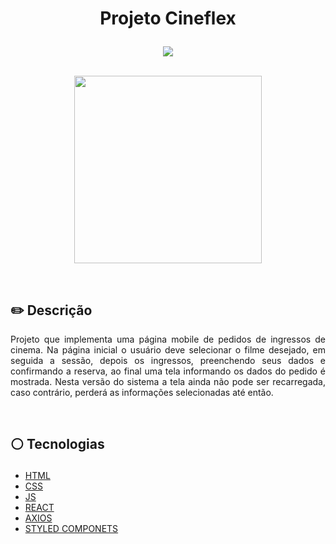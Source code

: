 # <p align = "center"> Projeto Cineflex </p>
<p align = "center">
<img src="https://img.shields.io/badge/author-geisniwander-white?style=flat-square" />
</br>
<br/>

<p align = "center"> <img src="https://user-images.githubusercontent.com/115326392/207065596-ccffd45c-01ec-4dc7-9633-a8cdf59fab2a.png" style="width:300px;"/></p>

</br>

## ✏️ Descrição
<p align="justify" >Projeto que implementa uma página mobile de pedidos de ingressos de cinema. Na página inicial o usuário deve selecionar o filme desejado, em seguida a sessão, depois os ingressos, preenchendo seus dados e confirmando a reserva, ao final uma tela informando os dados do pedido é mostrada. Nesta versão do sistema a tela ainda não pode ser recarregada, caso contrário, perderá as informações selecionadas até então.</p>

</br>

##  <p align = "left"> :white_circle: Tecnologias</p>

- [HTML](https://developer.mozilla.org/pt-BR/docs/Web/HTML)
- [CSS](https://www.w3schools.com/css/)
- [JS](https://developer.mozilla.org/pt-BR/docs/Web/JavaScript)
- [REACT](https://pt-br.reactjs.org/)
- [AXIOS](https://axios-http.com/ptbr/docs/intro)
- [STYLED COMPONETS](https://styled-components.com/)
</br>
